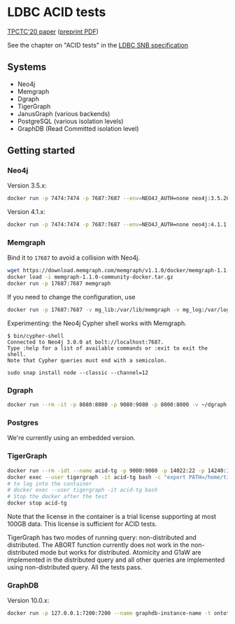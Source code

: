 # LDBC ACID tests

[TPCTC'20 paper](https://link.springer.com/chapter/10.1007/978-3-030-84924-5_1) ([preprint PDF](http://mit.bme.hu/~szarnyas/ldbc/ldbc-acid-tpctc2020-camera-ready.pdf))

See the chapter on "ACID tests" in the [LDBC SNB specification](https://ldbc.github.io/ldbc_snb_docs/ldbc-snb-specification.pdf)

## Systems

* Neo4j
* Memgraph
* Dgraph
* TigerGraph
* JanusGraph (various backends)
* PostgreSQL (various isolation levels)
* GraphDB (Read Committed isolation level)

## Getting started

### Neo4j

Version 3.5.x:
```bash
docker run -p 7474:7474 -p 7687:7687 --env=NEO4J_AUTH=none neo4j:3.5.20
```

Version 4.1.x:
```bash
docker run -p 7474:7474 -p 7687:7687 --env=NEO4J_AUTH=none neo4j:4.1.1
```

### Memgraph

Bind it to `17687` to avoid a collision with Neo4j.

```bash
wget https://download.memgraph.com/memgraph/v1.1.0/docker/memgraph-1.1.0-community-docker.tar.gz
docker load -i memgraph-1.1.0-community-docker.tar.gz
docker run -p 17687:7687 memgraph
```

If you need to change the configuration, use
```bash
docker run -p 17687:7687 -v mg_lib:/var/lib/memgraph -v mg_log:/var/log/memgraph -v mg_etc:/etc/memgraph memgraph
```

Experimenting: the Neo4j Cypher shell works with Memgraph.

```console
$ bin/cypher-shell 
Connected to Neo4j 3.0.0 at bolt://localhost:7687.
Type :help for a list of available commands or :exit to exit the shell.
Note that Cypher queries must end with a semicolon.
```

```
sudo snap install node --classic --channel=12
```

### Dgraph

```bash
docker run --rm -it -p 8080:8080 -p 9080:9080 -p 8000:8000 -v ~/dgraph:/dgraph dgraph/standalone:v20.07.0
```

### Postgres

We're currently using an embedded version.

### TigerGraph

```bash
docker run --rm -idt --name acid-tg -p 9000:9000 -p 14022:22 -p 14240:14240 -v `pwd`/tigergraph:/tigergraph:z docker.tigergraph.com/tigergraph:latest
docker exec --user tigergraph -it acid-tg bash -c "export PATH=/home/tigergraph/tigergraph/app/cmd:\$PATH; gadmin start all; gsql /tigergraph/setup.gsql"
# to log into the container
# docker exec --user tigergraph -it acid-tg bash
# Stop the docker after the test
docker stop acid-tg 
```

Note that the license in the container is a trial license supporting at most 100GB data. This license is sufficient for ACID tests.

TigerGraph has two modes of running query: non-distributed and distributed. The ABORT function currently does not work in the non-distributed mode but works for distributed. Atomicity and G1aW are implemented in the distributed query and all other queries are implemented using non-distributed query. All the tests pass.

### GraphDB

Version 10.0.x:
```bash
docker run -p 127.0.0.1:7200:7200 --name graphdb-instance-name -t ontotext/graphdb:10.0.2
```